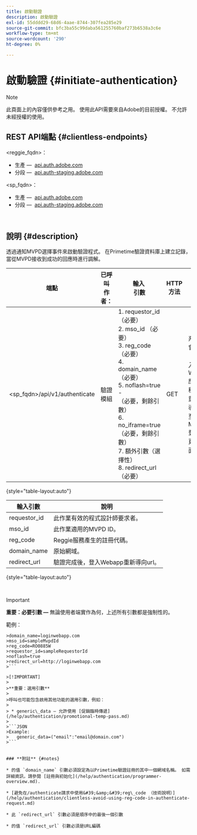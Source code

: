 ```yaml
---
title: 啟動驗證
description: 啟動驗證
exl-id: 55dddd29-68d6-4aae-8744-307fea285e29
source-git-commit: bfc3ba55c99daba561255760baf273b6538a3c6e
workflow-type: tm+mt
source-wordcount: '290'
ht-degree: 0%

---
```


# 啟動驗證 {#initiate-authentication}

>[!NOTE]
>
>此頁面上的內容僅供參考之用。 使用此API需要來自Adobe的目前授權。 不允許未經授權的使用。

## REST API端點 {#clientless-endpoints}

&lt;reggie_fqdn>：

* 生產 —  [api.auth.adobe.com](http://api.auth.adobe.com/)
* 分段 —  [api.auth-staging.adobe.com](http://api.auth-staging.adobe.com/)

&lt;sp_fqdn>：

* 生產 —  [api.auth.adobe.com](http://api.auth.adobe.com/)
* 分段 —  [api.auth-staging.adobe.com](http://api.auth-staging.adobe.com/)

</br>


## 說明 {#description}

透過通知MVPD選擇事件來啟動驗證程式。 在Primetime驗證資料庫上建立記錄，當從MVPD接收到成功的回應時進行調解。 



| 端點 | 已呼叫  </br>作者： | 輸入   </br>引數 | HTTP  </br>方法 | 回應 | HTTP  </br>回應 |
| --- | --- | --- | --- | --- | --- |
| &lt;sp_fqdn>/api/v1/authenticate | 驗證模組 | 1. requestor_id （必要）</br>2.  mso_id （必要）</br>3.  reg_code （必要）</br>4.  domain_name （必要）</br>5.  noflash=true -  </br>    （必要，剩餘引數）</br>6.  no_iframe=true （必要，剩餘引數）</br>7.  額外引數（選擇性）</br>8.  redirect_url （必要） | GET | 系統會將「登入Web應用程式」重新導向至MVPD登入頁面。 | 302用於完整重新導向實作 |

{style="table-layout:auto"}


| 輸入引數 | 說明 |
| --- | --- |
| requestor_id | 此作業有效的程式設計師要求者。 |
| mso_id | 此作業適用的MVPD ID。 |
| reg_code | Reggie服務產生的註冊代碼。 |
| domain_name | 原始網域。 |
| redirect_url | 驗證完成後，登入Webapp重新導向url。 |

{style="table-layout:auto"}

</br>

>[!IMPORTANT]
> 
>**重要：必要引數 —** 無論使用者端實作為何，上述所有引數都是強制性的。
>
>
>範例：    
>
>
```
>domain_name=loginwebapp.com
>mso_id=sampleMvpdId
>reg_code=RO0885W
>requestor_id=sampleRequestorId
>noflash=true
>redirect_url=http://loginwebapp.com
>```

>[!IMPORTANT]
> 
>**重要：選用引數**
>
>呼叫也可能包含啟用其他功能的選用引數，例如：
>
> * generic\_data — 允許使用 [促銷臨時傳遞](/help/authentication/promotional-temp-pass.md)
>
>```JSON
>Example:
>   generic_data=("email":"email@domain.com")
>```


### **附註** {#notes}

* 的值 `domain_name` 引數必須設定為以Primetime驗證註冊的其中一個網域名稱。 如需詳細資訊，請參閱 [註冊與初始化](/help/authentication/programmer-overview.md).

* [避免在/authenticate請求中使用&#39;&amp;&#39;reg\_code （技術說明）](/help/authentication/clientless-avoid-using-reg-code-in-authenticate-request.md)

* 此 `redirect_url` 引數必須是順序中的最後一個引數

* 的值 `redirect_url` 引數必須是URL編碼
